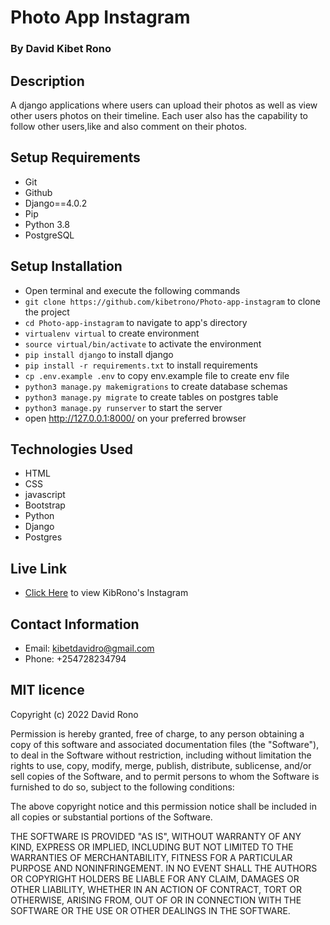 # Photo App Instagram

### By David Kibet Rono

## Description
A django applications where users can upload their photos  as well as view other users photos on their timeline. Each user also has the capability to follow other users,like and also comment on their photos.

## Setup Requirements
* Git
* Github
* Django==4.0.2
* Pip
* Python 3.8
* PostgreSQL

## Setup Installation

* Open terminal and execute the following commands
* ```git clone https://github.com/kibetrono/Photo-app-instagram``` to clone the project
* ```cd Photo-app-instagram``` to navigate to app's directory
* ```virtualenv virtual``` to create environment
* ```source virtual/bin/activate``` to activate the environment
* ```pip install django``` to install django
* ```pip install -r requirements.txt``` to install requirements
* ```cp .env.example .env``` to copy env.example file to create env file
* ```python3 manage.py makemigrations``` to create database schemas
* ```python3 manage.py migrate``` to create tables on postgres table
* ```python3 manage.py runserver``` to start the server
* open http://127.0.0.1:8000/ on your preferred browser

## Technologies Used

* HTML 
* CSS 
* javascript 
* Bootstrap 
* Python 
* Django 
* Postgres

## Live Link

* [Click Here]() to view KibRono's Instagram


## Contact Information

* Email: kibetdavidro@gmail.com
* Phone: +254728234794


## MIT licence

<p>Copyright (c) 2022 David Rono </p>

Permission is hereby granted, free of charge, to any person obtaining
a copy of this software and associated documentation files (the
"Software"), to deal in the Software without restriction, including
without limitation the rights to use, copy, modify, merge, publish,
distribute, sublicense, and/or sell copies of the Software, and to
permit persons to whom the Software is furnished to do so, subject to
the following conditions:

The above copyright notice and this permission notice shall be
included in all copies or substantial portions of the Software.

THE SOFTWARE IS PROVIDED "AS IS", WITHOUT WARRANTY OF ANY KIND,
EXPRESS OR IMPLIED, INCLUDING BUT NOT LIMITED TO THE WARRANTIES OF
MERCHANTABILITY, FITNESS FOR A PARTICULAR PURPOSE AND
NONINFRINGEMENT. IN NO EVENT SHALL THE AUTHORS OR COPYRIGHT HOLDERS BE
LIABLE FOR ANY CLAIM, DAMAGES OR OTHER LIABILITY, WHETHER IN AN ACTION
OF CONTRACT, TORT OR OTHERWISE, ARISING FROM, OUT OF OR IN CONNECTION
WITH THE SOFTWARE OR THE USE OR OTHER DEALINGS IN THE SOFTWARE.

